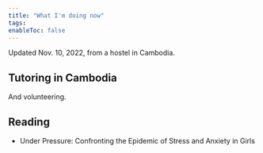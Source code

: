```yaml
---
title: "What I'm doing now"
tags: 
enableToc: false
---
```


Updated Nov. 10, 2022, from a hostel in Cambodia.

## Tutoring in Cambodia
And volunteering.

## Reading
- Under Pressure: Confronting the Epidemic of Stress and Anxiety in Girls
